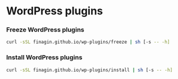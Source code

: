 # WordPress plugins

### Freeze WordPress plugins
```bash
curl -sSL finagin.github.io/wp-plugins/freeze | sh [-s -- -h]
```

### Install WordPress plugins
```bash
curl -sSL finagin.github.io/wp-plugins/install | sh [-s -- -h]
```
